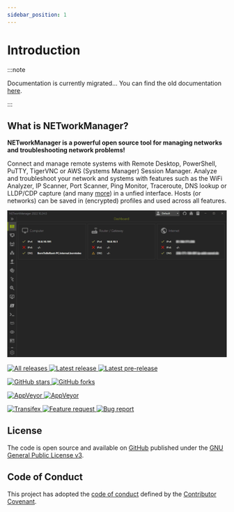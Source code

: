 ```yaml
---
sidebar_position: 1
---
```


# Introduction

:::note

Documentation is currently migrated... You can find the old documentation [here](https://github.com/BornToBeRoot/NETworkManager/tree/main/docs/Documentation).

:::

## What is NETworkManager?

**NETworkManager is a powerful open source tool for managing networks and troubleshooting network problems!**

Connect and manage remote systems with Remote Desktop, PowerShell, PuTTY, TigerVNC or AWS (Systems Manager) Session Manager. Analyze and troubleshoot your network and systems with features such as the WiFi Analyzer, IP Scanner, Port Scanner, Ping Monitor, Traceroute, DNS lookup or LLDP/CDP capture (and many [more](./Features)) in a unfied interface. Hosts (or networks) can be saved in (encrypted) profiles and used across all features.

![NETworkManager Preview](/img/preview.gif)

<div>
  <p>
    <a href="https://github.com/BornToBeroot/NETworkManager/releases" target="_blank">
      <img alt="All releases" src="https://img.shields.io/github/downloads/BornToBeroot/NETworkManager/total.svg?style=for-the-badge&logo=github" />
    </a>    
    <a href="https://github.com/BornToBeroot/NETworkManager/releases/latest" target="_blank">
      <img alt="Latest release" src="https://img.shields.io/github/downloads/BornToBeroot/NETworkManager/latest/total.svg?style=for-the-badge&logo=github" />
    </a>
    <a href="https://github.com/BornToBeroot/NETworkManager/releases" target="_blank">
      <img alt="Latest pre-release" src="https://img.shields.io/github/downloads-pre/BornToBeroot/NETworkManager/latest/total.svg?label=downloads%40pre-release&style=for-the-badge&logo=github" />
    </a>
  </p>
  <p>
    <a href="https://github.com/BornToBeroot/NETworkManager/stargazers" target="_blank">
      <img alt="GitHub stars" src="https://img.shields.io/github/stars/BornToBeroot/NETworkManager.svg?style=for-the-badge&logo=github" />
    </a>    
    <a href="https://github.com/BornToBeroot/NETworkManager/network" target="_blank">       
      <img alt="GitHub forks" src="https://img.shields.io/github/forks/BornToBeroot/NETworkManager.svg?style=for-the-badge&logo=github" />
    </a>
  </p>
  <p> 
    <a href="https://ci.appveyor.com/project/BornToBeRoot/NETworkManager/branch/main">
      <img alt="AppVeyor" src="https://img.shields.io/appveyor/ci/BornToBeRoot/NETworkManager/main.svg?style=for-the-badge&logo=appveyor&&label=main" />
    </a>   
    <a href="https://github.com/BornToBeRoot/NETworkManager/blob/main/LICENSE">
      <img alt="AppVeyor" src="https://img.shields.io/github/license/BornToBeroot/NETworkManager.svg?style=for-the-badge&logo=github" />
    </a>     
  </p> 
  <p> 
    <a href="https://transifex.com/BornToBeRoot/NETworkManager/">
      <img alt="Transifex" src="https://img.shields.io/badge/transifex-translate-green.svg?style=for-the-badge" />
    </a>   
    <a href="https://github.com/BornToBeRoot/NETworkManager/issues/new?labels=Feature-Request&template=Feature_request.md">
      <img alt="Feature request" src="https://img.shields.io/badge/github-feature_request-green.svg?style=for-the-badge&logo=github" />
    </a>       
    <a href="https://github.com/BornToBeRoot/NETworkManager/issues/new?labels=Issue&template=Bug_report.md">
      <img alt="Bug report" src="https://img.shields.io/badge/github-bug_report-red.svg?style=for-the-badge&logo=github" />
    </a>     
  </p> 
</div>

## License

The code is open source and available on [GitHub](https://github.com/BornToBeRoot/NETworkManager) published under the [GNU General Public License v3](https://github.com/BornToBeRoot/NETworkManager/blob/main/LICENSE).

## Code of Conduct

This project has adopted the [code of conduct](https://github.com/BornToBeRoot/NETworkManager/blob/main/CODE_OF_CONDUCT.md) defined by the [Contributor Covenant](https://contributor-covenant.org/).
